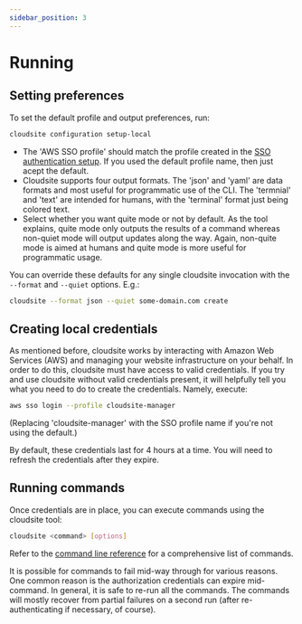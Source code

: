 ```yaml
---
sidebar_position: 3
---
```

# Running

## Setting preferences

To set the default profile and output preferences, run:
```bash
cloudsite configuration setup-local
```

- The 'AWS SSO profile' should match the profile created in the [SSO authentication setup](/docs/getting-started/authentication#single-sign-on-authentication). If you used the default profile name, then just acept the default.
- Cloudsite supports four output formats. The 'json' and 'yaml' are data formats and most useful for programmatic use of the CLI. The 'termnial' and 'text' are intended for humans, with the 'terminal' format just being colored text.
- Select whether you want quite mode or not by default. As the tool explains, quite mode only outputs the results of a command whereas non-quiet mode will output updates along the way. Again, non-quite mode is aimed at humans and quite mode is more useful for programmatic usage.

You can override these defaults for any single cloudsite invocation with the `--format` and `--quiet` options. E.g.:
```bash
cloudsite --format json --quiet some-domain.com create
```

## Creating local credentials

As mentioned before, cloudsite works by interacting with Amazon Web Services (AWS) and managing your website infrastructure on your behalf. In order to do this, cloudsite must have access to valid credentials. If you try and use cloudsite without valid credentials present, it will helpfully tell you what you need to do to create the credentials. Namely, execute:
```bash
aws sso login --profile cloudsite-manager
```
(Replacing 'cloudsite-manager' with the SSO profile name if you're not using the default.)

By default, these credentials last for 4 hours at a time. You will need to refresh the credentials after they expire.

## Running commands

Once credentials are in place, you can execute commands using the cloudsite tool:
```bash
cloudsite <command> [options]
```
Refer to the [command line reference](/docs/user-guides/command-line-reference) for a comprehensive list of commands.

It is possible for commands to fail mid-way through for various reasons. One common reason is the authorization credentials can expire mid-command. In general, it is safe to re-run all the commands. The commands will mostly recover from partial failures on a second run (after re-authenticating if necessary, of course).